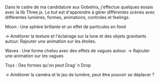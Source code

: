 Dans le cadre de ma candidature aux Gobelins, j'effectue quelques essais avec la lib Three.js. Le but est d'apprendre à gérer différentes 
scènes avec différentes lumières, formes, animations, controles et feelings.

Moon :
Une sphère brillante et un effet de particules en fond

-> Améliorer la texture et l'éclairage sur la lune et des objets gravitants autour. Rajouter une animation sur les étoiles.

Waves : 
Une forme chelou avec des effets de vagues autour. 
-> Rajouter une animation sur les vagues

Toys :
Des formes qu'on peut Drag' n Drop

-> Améliorer la caméra et le jeu de lumière, peut être pouvoir se déplacer ?
